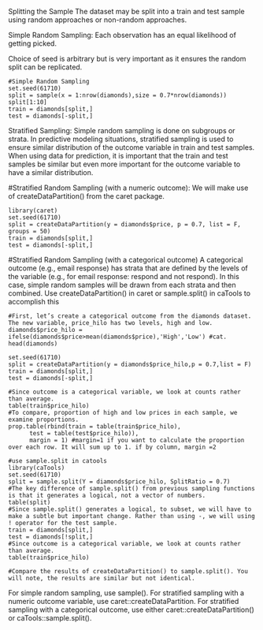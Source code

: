 Splitting the Sample
The dataset may be split into a train and test sample using random approaches or non-random approaches.

Simple Random Sampling: Each observation has an equal likelihood of getting picked.

Choice of seed is arbitrary but is very important as it ensures the random split can be replicated. 
```{r}
#Simple Random Sampling
set.seed(61710)
split = sample(x = 1:nrow(diamonds),size = 0.7*nrow(diamonds))
split[1:10]
train = diamonds[split,]
test = diamonds[-split,]
```

Stratified Sampling: Simple random sampling is done on subgroups or strata. In predictive modeling situations, stratified sampling is used to ensure similar distribution of the outcome variable in train and test samples.
When using data for prediction, it is important that the train and test samples be similar but even more important for the outcome variable to have a similar distribution.

#Stratified Random Sampling (with a numeric outcome): We will make use of createDataPartition() from the caret package.
```{r}
library(caret)
set.seed(61710)
split = createDataPartition(y = diamonds$price, p = 0.7, list = F, groups = 50)
train = diamonds[split,]
test = diamonds[-split,]
```

#Stratified Random Sampling (with a categorical outcome)
A categorical outcome (e.g., email response) has strata that are defined by the levels of the variable (e.g., for email response: respond and not respond). In this case, simple random samples will be drawn from each strata and then combined.
Use createDataPartition() in caret or sample.split() in caTools to accomplish this
```{r}
#First, let’s create a categorical outcome from the diamonds dataset. The new variable, price_hilo has two levels, high and low.
diamonds$price_hilo =  ifelse(diamonds$price>mean(diamonds$price),'High','Low') #cat.
head(diamonds)

set.seed(61710)
split = createDataPartition(y = diamonds$price_hilo,p = 0.7,list = F)
train = diamonds[split,]
test = diamonds[-split,]

#Since outcome is a categorical variable, we look at counts rather than average.
table(train$price_hilo) 
#To compare, proportion of high and low prices in each sample, we examine proportions.
prop.table(rbind(train = table(train$price_hilo), 
      test = table(test$price_hilo)),
      margin = 1) #margin=1 if you want to calculate the proportion over each row. It will sum up to 1. if by column, margin =2

#use sample.split in catools
library(caTools)
set.seed(61710)
split = sample.split(Y = diamonds$price_hilo, SplitRatio = 0.7)
#The key difference of sample.split() from previous sampling functions is that it generates a logical, not a vector of numbers.
table(split)
#Since sample.split() generates a logical, to subset, we will have to make a subtle but important change. Rather than using -, we will using ! operator for the test sample.
train = diamonds[split,]
test = diamonds[!split,]
#Since outcome is a categorical variable, we look at counts rather than average.
table(train$price_hilo) 

#Compare the results of createDataPartition() to sample.split(). You will note, the results are similar but not identical.
```
For simple random sampling, use sample(). For stratified sampling with a numeric outcome variable, use caret::createDataPartition. For stratified sampling with a categorical outcome, use either caret::createDataPartition() or caTools::sample.split().

